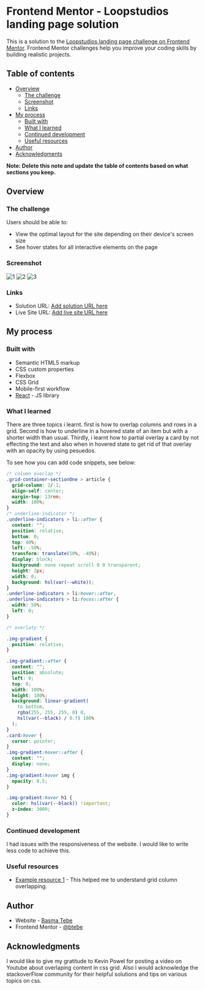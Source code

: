 # Frontend Mentor - Loopstudios landing page solution

This is a solution to the [Loopstudios landing page challenge on Frontend Mentor](https://www.frontendmentor.io/challenges/loopstudios-landing-page-N88J5Onjw). Frontend Mentor challenges help you improve your coding skills by building realistic projects.

## Table of contents

- [Overview](#overview)
  - [The challenge](#the-challenge)
  - [Screenshot](#screenshot)
  - [Links](#links)
- [My process](#my-process)
  - [Built with](#built-with)
  - [What I learned](#what-i-learned)
  - [Continued development](#continued-development)
  - [Useful resources](#useful-resources)
- [Author](#author)
- [Acknowledgments](#acknowledgments)

**Note: Delete this note and update the table of contents based on what sections you keep.**

## Overview

### The challenge

Users should be able to:

- View the optimal layout for the site depending on their device's screen size
- See hover states for all interactive elements on the page

### Screenshot

![1](./src/screenshots/loopstudios_desktop.png)
![2](./src/screenshots/loopstudios_tablet.png)
![3](./src/screenshots/loopstudios_mobile.png)

### Links

- Solution URL: [Add solution URL here](https://your-solution-url.com)
- Live Site URL: [Add live site URL here](https://your-live-site-url.com)

## My process

### Built with

- Semantic HTML5 markup
- CSS custom properties
- Flexbox
- CSS Grid
- Mobile-first workflow
- [React](https://reactjs.org/) - JS library

### What I learned

There are three topics i learnt. first is how to overlap columns and rows in a grid. Second is how to underline in a hovered state of an item but with a shorter width than usual. Thirdly, i learnt how to partial overlay a card by not effecting the text and also when in hovered state to get rid of that overlay with an opacity by using pesuedos.

To see how you can add code snippets, see below:

```css
/* column overlap */
.grid-container-sectionOne > article {
  grid-column: 2/-1;
  align-self: center;
  margin-top: 13rem;
  width: 100%;
}
/* underline-indicator */
.underline-indicators > li::after {
  content: "";
  position: relative;
  bottom: 0;
  top: 40%;
  left: -50%;
  transform: translate(50%, -40%);
  display: block;
  background: none repeat scroll 0 0 transparent;
  height: 2px;
  width: 0;
  background: hsl(var(--white));
}
.underline-indicators > li:hover::after,
.underline-indicators > li:focus::after {
  width: 50%;
  left: 0;
}

/* overlaty */

.img-gradient {
  position: relative;
}

.img-gradient::after {
  content: "";
  position: absolute;
  left: 0;
  top: 0;
  width: 100%;
  height: 100%;
  background: linear-gradient(
    to bottom,
    rgba(255, 255, 255, 0) 0,
    hsl(var(--black) / 0.7) 100%
  );
}
.card:hover {
  cursor: pointer;
}
.img-gradient:hover::after {
  content: "";
  display: none;
}
.img-gradient:hover img {
  opacity: 0.5;
}

.img-gradient:hover h1 {
  color: hsl(var(--black)) !important;
  z-index: 3000;
}
```

### Continued development

I had issues with the responsiveness of the website. I would like to write less code to achieve this.

### Useful resources

- [Example resource 1](https://www.youtube.com/watch?v=HFG3BKOqOlE) - This helped me to understand grid column overlapping.

## Author

- Website - [Basma Tebe](https://basma94tebe.wixsite.com/my-site)
- Frontend Mentor - [@btebe](https://www.frontendmentor.io/profile/btebe)

## Acknowledgments

I would like to give my gratitude to Kevin Powel for posting a video on Youtube about overlaping content in css grid. Also i would acknowledge the stackoverFlow community for their helpful solutions and tips on various topics on css.
